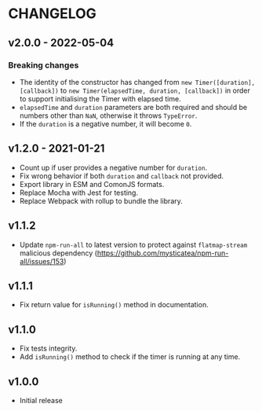 # CHANGELOG

## v2.0.0 - 2022-05-04

### Breaking changes

- The identity of the constructor has changed from `new Timer([duration], [callback])` to `new Timer(elapsedTime, duration, [callback])` in order to support initialising the Timer with elapsed time. 
- `elapsedTime` and `duration` parameters are both required and should be numbers other than `NaN`, otherwise it throws `TypeError`.
- If the `duration` is a negative number, it will become `0`.

## v1.2.0 - 2021-01-21
- Count up if user provides a negative number for `duration`.
- Fix wrong behavior if both `duration` and `callback` not provided.
- Export library in ESM and ComonJS formats.
- Replace Mocha with Jest for testing.
- Replace Webpack with rollup to bundle the library.
## v1.1.2
- Update `npm-run-all` to latest version to protect against `flatmap-stream` malicious dependency (https://github.com/mysticatea/npm-run-all/issues/153)

## v1.1.1
- Fix return value for `isRunning()` method in documentation.

## v1.1.0
- Fix tests integrity.
- Add `isRunning()` method to check if the timer is running at any time.

## v1.0.0
- Initial release
